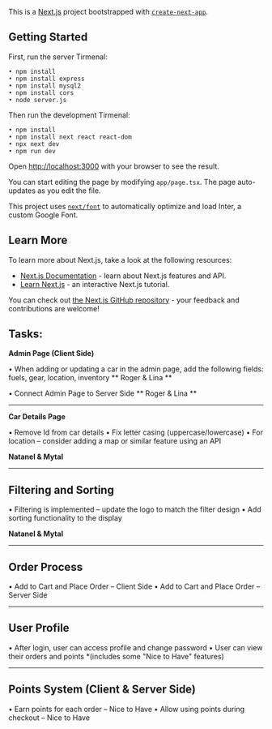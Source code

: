 This is a [Next.js](https://nextjs.org/) project bootstrapped with [`create-next-app`](https://github.com/vercel/next.js/tree/canary/packages/create-next-app).

## Getting Started

First, run the server Tirmenal:
```
• ⁠npm install 
• npm install express
• ⁠npm install mysql2
• ⁠npm install cors
• ⁠node server.js

```

Then run the development Tirmenal:
```
• npm install 
• ⁠npm install next react react-dom
• ⁠npx next dev 
• ⁠npm run dev 

```
Open [http://localhost:3000](http://localhost:3000) with your browser to see the result.

You can start editing the page by modifying `app/page.tsx`. The page auto-updates as you edit the file.

This project uses [`next/font`](https://nextjs.org/docs/basic-features/font-optimization) to automatically optimize and load Inter, a custom Google Font.

## Learn More

To learn more about Next.js, take a look at the following resources:

- [Next.js Documentation](https://nextjs.org/docs) - learn about Next.js features and API.
- [Learn Next.js](https://nextjs.org/learn) - an interactive Next.js tutorial.

You can check out [the Next.js GitHub repository](https://github.com/vercel/next.js/) - your feedback and contributions are welcome!

## Tasks:
**Admin Page (Client Side)**

• When adding or updating a car in the admin page, add the following fields: fuels, gear, location, inventory ** Roger & Lina **

• Connect Admin Page to Server Side ** Roger & Lina **
--- --- --- 
**Car Details Page**

• Remove Id from car details
• Fix letter casing (uppercase/lowercase)
• For location – consider adding a map or similar feature using an API

**Natanel & Mytal**
--- --- --- 
## Filtering and Sorting

• Filtering is implemented – update the logo to match the filter design
• Add sorting functionality to the display

**Natanel & Mytal**
--- --- --- 

## Order Process

• Add to Cart and Place Order – Client Side
• Add to Cart and Place Order – Server Side
--- --- --- 

## User Profile

• After login, user can access profile and change password
• User can view their orders and points *(includes some "Nice to Have" features)

--- --- --- 

## Points System (Client & Server Side)

• Earn points for each order – Nice to Have
• Allow using points during checkout – Nice to Have